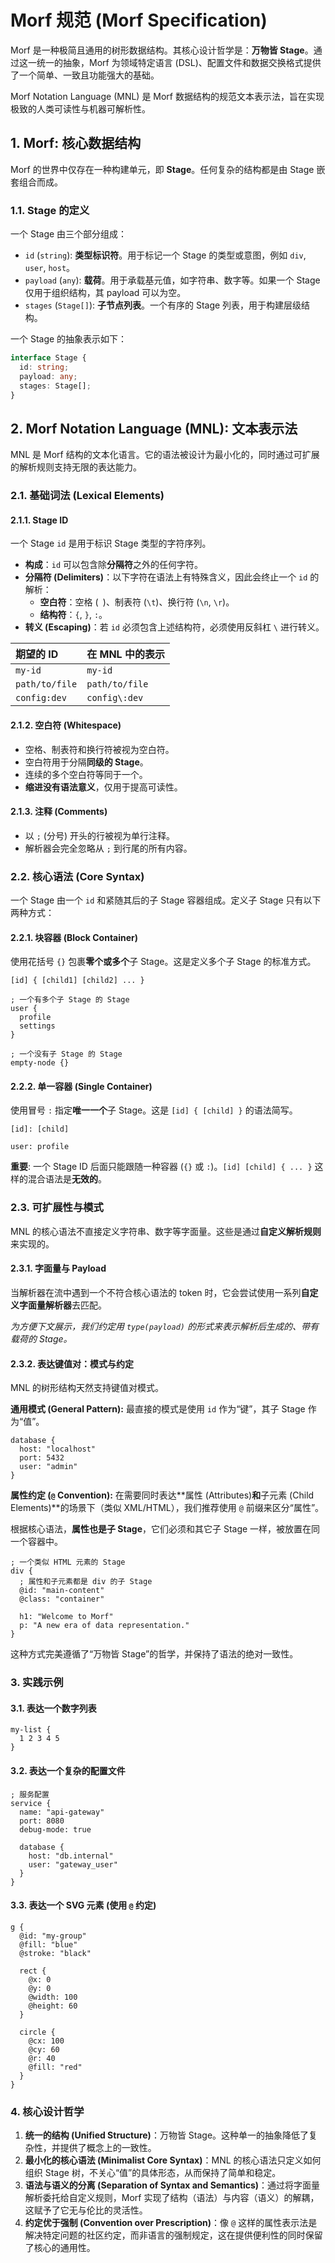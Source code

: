 # Morf 规范 (Morf Specification)

Morf 是一种极简且通用的树形数据结构。其核心设计哲学是：**万物皆 Stage**。通过这一统一的抽象，Morf 为领域特定语言 (DSL)、配置文件和数据交换格式提供了一个简单、一致且功能强大的基础。

Morf Notation Language (MNL) 是 Morf 数据结构的规范文本表示法，旨在实现极致的人类可读性与机器可解析性。

## 1. Morf: 核心数据结构

Morf 的世界中仅存在一种构建单元，即 **Stage**。任何复杂的结构都是由 Stage 嵌套组合而成。

### 1.1. Stage 的定义

一个 Stage 由三个部分组成：

-   `id` (`string`): **类型标识符**。用于标记一个 Stage 的类型或意图，例如 `div`, `user`, `host`。
-   `payload` (`any`): **载荷**。用于承载基元值，如字符串、数字等。如果一个 Stage 仅用于组织结构，其 payload 可以为空。
-   `stages` (`Stage[]`): **子节点列表**。一个有序的 Stage 列表，用于构建层级结构。

一个 Stage 的抽象表示如下：

```typescript
interface Stage {
  id: string;
  payload: any;
  stages: Stage[];
}
```

## 2. Morf Notation Language (MNL): 文本表示法

MNL 是 Morf 结构的文本化语言。它的语法被设计为最小化的，同时通过可扩展的解析规则支持无限的表达能力。

### 2.1. 基础词法 (Lexical Elements)

#### 2.1.1. Stage ID

一个 Stage `id` 是用于标识 Stage 类型的字符序列。

-   **构成**：`id` 可以包含除**分隔符**之外的任何字符。
-   **分隔符 (Delimiters)**：以下字符在语法上有特殊含义，因此会终止一个 `id` 的解析：
    -   **空白符**：空格 (` `)、制表符 (`\t`)、换行符 (`\n`, `\r`)。
    -   **结构符**：`{`, `}`, `:`。
-   **转义 (Escaping)**：若 `id` 必须包含上述结构符，必须使用反斜杠 `\` 进行转义。

| 期望的 ID | 在 MNL 中的表示 |
| :--- | :--- |
| `my-id` | `my-id` |
| `path/to/file`| `path/to/file` |
| `config:dev` | `config\:dev` |

#### 2.1.2. 空白符 (Whitespace)

-   空格、制表符和换行符被视为空白符。
-   空白符用于分隔**同级的 Stage**。
-   连续的多个空白符等同于一个。
-   **缩进没有语法意义**，仅用于提高可读性。

#### 2.1.3. 注释 (Comments)

-   以 `;` (分号) 开头的行被视为单行注释。
-   解析器会完全忽略从 `;` 到行尾的所有内容。

### 2.2. 核心语法 (Core Syntax)

一个 Stage 由一个 `id` 和紧随其后的子 Stage 容器组成。定义子 Stage 只有以下两种方式：

#### 2.2.1. 块容器 (Block Container)

使用花括号 `{}` 包裹**零个或多个**子 Stage。这是定义多个子 Stage 的标准方式。

`[id] { [child1] [child2] ... }`

```mnl
; 一个有多个子 Stage 的 Stage
user {
  profile
  settings
}

; 一个没有子 Stage 的 Stage
empty-node {}
```

#### 2.2.2. 单一容器 (Single Container)

使用冒号 `:` 指定**唯一一个**子 Stage。这是 `[id] { [child] }` 的语法简写。

`[id]: [child]`

```mnl
user: profile
```
**重要**: 一个 Stage ID 后面只能跟随一种容器 (`{}` 或 `:`)。`[id] [child] { ... }` 这样的混合语法是**无效的**。

### 2.3. 可扩展性与模式

MNL 的核心语法不直接定义字符串、数字等字面量。这些是通过**自定义解析规则**来实现的。

#### 2.3.1. 字面量与 Payload

当解析器在流中遇到一个不符合核心语法的 token 时，它会尝试使用一系列**自定义字面量解析器**去匹配。

*为方便下文展示，我们约定用 `type(payload)` 的形式来表示解析后生成的、带有载荷的 Stage。*

#### 2.3.2. 表达键值对：模式与约定

MNL 的树形结构天然支持键值对模式。

**通用模式 (General Pattern):**
最直接的模式是使用 `id` 作为“键”，其子 Stage 作为“值”。

```mnl
database {
  host: "localhost"
  port: 5432
  user: "admin"
}
```

**属性约定 (`@` Convention):**
在需要同时表达**属性 (Attributes)**和**子元素 (Child Elements)**的场景下（类似 XML/HTML），我们推荐使用 `@` 前缀来区分“属性”。

根据核心语法，**属性也是子 Stage**，它们必须和其它子 Stage 一样，被放置在同一个容器中。

```mnl
; 一个类似 HTML 元素的 Stage
div {
  ; 属性和子元素都是 div 的子 Stage
  @id: "main-content"
  @class: "container"

  h1: "Welcome to Morf"
  p: "A new era of data representation."
}
```
这种方式完美遵循了“万物皆 Stage”的哲学，并保持了语法的绝对一致性。

### 3. 实践示例

#### 3.1. 表达一个数字列表

```mnl
my-list {
  1 2 3 4 5
}
```

#### 3.2. 表达一个复杂的配置文件

```mnl
; 服务配置
service {
  name: "api-gateway"
  port: 8080
  debug-mode: true

  database {
    host: "db.internal"
    user: "gateway_user"
  }
}
```

#### 3.3. 表达一个 SVG 元素 (使用 `@` 约定)

```mnl
g {
  @id: "my-group"
  @fill: "blue"
  @stroke: "black"

  rect {
    @x: 0 
    @y: 0 
    @width: 100 
    @height: 60
  }
  
  circle {
    @cx: 100 
    @cy: 60 
    @r: 40 
    @fill: "red"
  }
}
```

### 4. 核心设计哲学

1.  **统一的结构 (Unified Structure)**：万物皆 Stage。这种单一的抽象降低了复杂性，并提供了概念上的一致性。
2.  **最小化的核心语法 (Minimalist Core Syntax)**：MNL 的核心语法只定义如何组织 Stage 树，不关心“值”的具体形态，从而保持了简单和稳定。
3.  **语法与语义的分离 (Separation of Syntax and Semantics)**：通过将字面量解析委托给自定义规则，Morf 实现了结构（语法）与内容（语义）的解耦，这赋予了它无与伦比的灵活性。
4.  **约定优于强制 (Convention over Prescription)**：像 `@` 这样的属性表示法是解决特定问题的社区约定，而非语言的强制规定，这在提供便利性的同时保留了核心的通用性。

